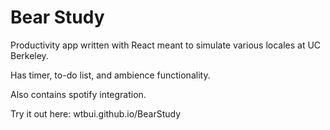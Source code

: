 
# Bear Study

Productivity app written with React meant to simulate various locales at UC Berkeley.

Has timer, to-do list, and ambience functionality.

Also contains spotify integration.

Try it out here: wtbui.github.io/BearStudy
